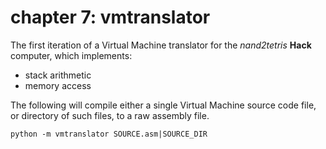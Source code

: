# chapter 7: vmtranslator
The first iteration of a Virtual Machine translator for the *nand2tetris* **Hack** computer, which implements:

  * stack arithmetic
  * memory access

The following will compile either a single Virtual Machine source code file, or directory of such files, to a raw
assembly file.

```
python -m vmtranslator SOURCE.asm|SOURCE_DIR
```
